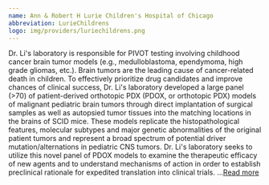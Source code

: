 ```yaml
---
name: Ann & Robert H Lurie Children's Hospital of Chicago
abbreviation: LurieChildrens
logo: img/providers/luriechildrens.png
---
```


Dr. Li's laboratory is responsible for PIVOT testing involving childhood cancer brain tumor models (e.g., medulloblastoma, ependymoma, high grade gliomas, etc.). Brain tumors are the leading cause of cancer-related death in children. To effectively prioritize drug candidates and improve chances of clinical success, Dr. Li's laboratory developed a large panel (>70) of patient-derived orthotopic PDX (PDOX, or orthotopic PDX) models of malignant pediatric brain tumors through direct implantation of surgical samples as well as autopsied tumor tissues into the matching locations in the brains of SCID mice. These models replicate the histopathological features, molecular subtypes and major genetic abnormalities of the original patient tumors and represent a broad spectrum of potential driver mutation/alternations in pediatric CNS tumors. Dr. Li's laboratory seeks to utilize this novel panel of PDOX models to examine the therapeutic efficacy of new agents and to understand mechanisms of action in order to establish preclinical rationale for expedited translation into clinical trials. ...[Read more](https://www.luriechildrens.org/)
